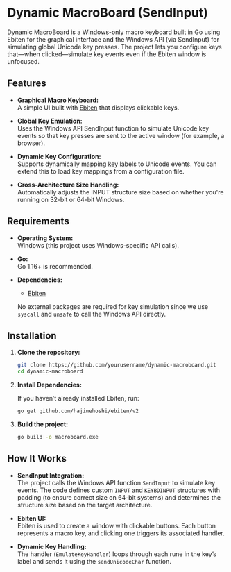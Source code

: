 # Dynamic MacroBoard (SendInput)

Dynamic MacroBoard is a Windows-only macro keyboard built in Go using Ebiten for the graphical interface and the Windows API (via SendInput) for simulating global Unicode key presses. The project lets you configure keys that—when clicked—simulate key events even if the Ebiten window is unfocused.

## Features

- **Graphical Macro Keyboard:**  
  A simple UI built with [Ebiten](https://ebiten.org/) that displays clickable keys.

- **Global Key Emulation:**  
  Uses the Windows API SendInput function to simulate Unicode key events so that key presses are sent to the active window (for example, a browser).

- **Dynamic Key Configuration:**  
  Supports dynamically mapping key labels to Unicode events. You can extend this to load key mappings from a configuration file.

- **Cross-Architecture Size Handling:**  
  Automatically adjusts the INPUT structure size based on whether you're running on 32-bit or 64-bit Windows.

## Requirements

- **Operating System:**  
  Windows (this project uses Windows-specific API calls).

- **Go:**  
  Go 1.16+ is recommended.

- **Dependencies:**
    - [Ebiten](https://github.com/hajimehoshi/ebiten)

  No external packages are required for key simulation since we use `syscall` and `unsafe` to call the Windows API directly.

## Installation

1. **Clone the repository:**

   ```bash
   git clone https://github.com/yourusername/dynamic-macroboard.git
   cd dynamic-macroboard
   ```

2. **Install Dependencies:**

   If you haven’t already installed Ebiten, run:

   ```bash
   go get github.com/hajimehoshi/ebiten/v2
   ```

3. **Build the project:**

   ```bash
   go build -o macroboard.exe
   ```

## How It Works

- **SendInput Integration:**  
  The project calls the Windows API function `SendInput` to simulate key events. The code defines custom `INPUT` and `KEYBDINPUT` structures with padding (to ensure correct size on 64-bit systems) and determines the structure size based on the target architecture.

- **Ebiten UI:**  
  Ebiten is used to create a window with clickable buttons. Each button represents a macro key, and clicking one triggers its associated handler.

- **Dynamic Key Handling:**  
  The handler (`EmulateKeyHandler`) loops through each rune in the key’s label and sends it using the `sendUnicodeChar` function.



